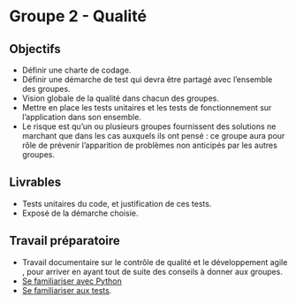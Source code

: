 # Groupe 2 - Qualité

## Objectifs

- Définir une charte de codage.
- Définir une démarche de test qui devra être partagé avec l’ensemble des groupes.
- Vision globale de la qualité dans chacun des groupes.
- Mettre en place les tests unitaires et les tests de fonctionnement sur l’application dans son ensemble.
- Le risque est qu’un ou plusieurs groupes fournissent des solutions ne marchant que dans les cas auxquels ils ont pensé : ce groupe aura pour rôle de prévenir l’apparition de problèmes non anticipés par les autres groupes.


## Livrables

- Tests unitaires du code, et justification de ces tests.
- Exposé de la démarche choisie.


## Travail préparatoire

- Travail documentaire sur le contrôle de qualité et le développement agile , pour arriver en ayant tout de suite des conseils à donner aux groupes.
- [Se familiariser avec Python](https://github.com/TaxiSID/Documentation/wiki/Introduction-au-langage-Python)
- [Se familiariser aux tests](https://github.com/TaxiSID/Documentation/wiki/Structurer,-documenter-et-tester-un-projet#tests).
